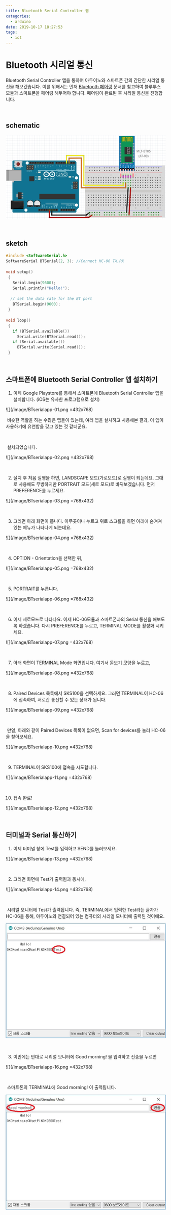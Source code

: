```yaml
---
title: Bluetooth Serial Controller 앱
categories:
  - arduino
date: 2019-10-17 18:27:53
tags:
  - iot
---
```


# Bluetooth 시리얼 통신

Bluetooth Serial Controller 앱을 통하여 아두이노와 스마트폰 간의 간단한 시리얼 통신을 해보겠습니다. 이를 위해서는 먼저 [Bluetooth 페어링](2018/10/09/Arduino-Bluetooth-페어링) 문서를 참고하여 블루투스 모듈과 스마트폰을 페어링 해두어야 합니다. 페어링이 완료된 후 시리얼 통신을 진행합니다.

<br>

## schematic

![](/image/BT-03.jpg)

<br>

## sketch

```C
#include <SoftwareSerial.h>
SoftwareSerial BTSerial(2, 3); //Connect HC-06 TX,RX 

void setup()  
 {
   Serial.begin(9600);
   Serial.println("Hello!");

  // set the data rate for the BT port
   BTSerial.begin(9600);
 }

void loop()
 {
   if (BTSerial.available())
     Serial.write(BTSerial.read());
   if (Serial.available())
     BTSerial.write(Serial.read());
 }
```

<br>

## 스마트폰에 Bluetooth Serial Controller 앱 설치하기

1. 이제 Google Playstore를 통해서 스마트폰에 Bluetooth Serial Controller 앱을 설치합니다. (iOS는 유사한 프로그램으로 설치)

![](/image/BTserialapp-01.png =432x768)

​    비슷한 역할을 하는 수많은 앱들이 있는데, 여러 앱을 설치하고 사용해본 결과, 이 앱이 사용하기에 유연함을 갖고 있는 것 같더군요.

<br>

​    설치되었습니다.

![](/image/BTserialapp-02.png =432x768)

<br>

2. 설치 후 처음 실행을 하면, LANDSCAPE 모드(가로모드)로 실행이 되는데요. 그대로 사용해도 무방하지만 PORTRAIT 모드(세로 모드)로 바꿔보겠습니다. 먼저 PREFERENCE를 누르세요.

![](/image/BTserialapp-03.png =768x432)

<br>

3. 그러면 아래 화면이 뜹니다. 아무곳이나 누르고 위로 스크롤을 하면 아래에 숨겨져 있는 메뉴가 나타나게 되는데요.

![](/image/BTserialapp-04.png =768x432)

<br>

4. OPTION - Orientation을 선택한 뒤,

![](/image/BTserialapp-05.png =768x432)

<br>

5. PORTRAIT를 누릅니다.

![](/image/BTserialapp-06.png =768x432)

<br>

6. 이제 세로모드로 나타나요. 이제 HC-06모듈과 스마트폰과의 Serial 통신을 해보도록 하겠습니다. 다시 PREFERENCE를 누르고, TERMINAL MODE를 활성화 시키세요.

![](/image/BTserialapp-07.png =432x768)

<br>

7. 아래 화면이 TERMINAL Mode 화면입니다. 여기서 돋보기 모양을 누르고,

![](/image/BTserialapp-08.png =432x768)

<br>

8. Paired Devices 목록에서 SKS100을 선택하세요. 그러면 TERMINAL이 HC-06에 접속하여, 서로간 통신할 수 있는 상태가 됩니다. 

![](/image/BTserialapp-09.png =432x768)

<br>

​    만일, 아래와 같이 Paired Devices 목록이 없으면, Scan for devices를 눌러 HC-06을 찾아보세요.

![](/image/BTserialapp-10.png =432x768)

<br>

9. TERMINAL이 SKS100에 접속을 시도합니다.

![](/image/BTserialapp-11.png =432x768)

<br>

10. 접속 완료!

![](/image/BTserialapp-12.png =432x768)

<br>

## 터미널과 Serial 통신하기

1. 이제 터미널 창에 Test를 입력하고 SEND를 눌러보세요.

![](/image/BTserialapp-13.png =432x768)

<br>

2. 그러면 화면에 Test가 출력됨과 동시에,

![](/image/BTserialapp-14.png =432x768)

<br>

​     시리얼 모니터에 Test가 출력됩니다. 즉, TERMINAL에서 입력한 Test라는 글자가 HC-06을 통해, 아두이노와 연결되어 있는 컴퓨터의 시리얼 모니터에 출력된 것이에요.

![](/image/BTserialapp-15.jpg)

<br>

3. 이번에는 반대로 시리얼 모니터에 Good morning! 을 입력하고 전송을 누르면

![](/image/BTserialapp-16.png =432x768)

<br>

​    스마트폰의 TERMINAL에 Good morning! 이 출력됩니다.

![](/image/BTserialapp-17.jpg)

